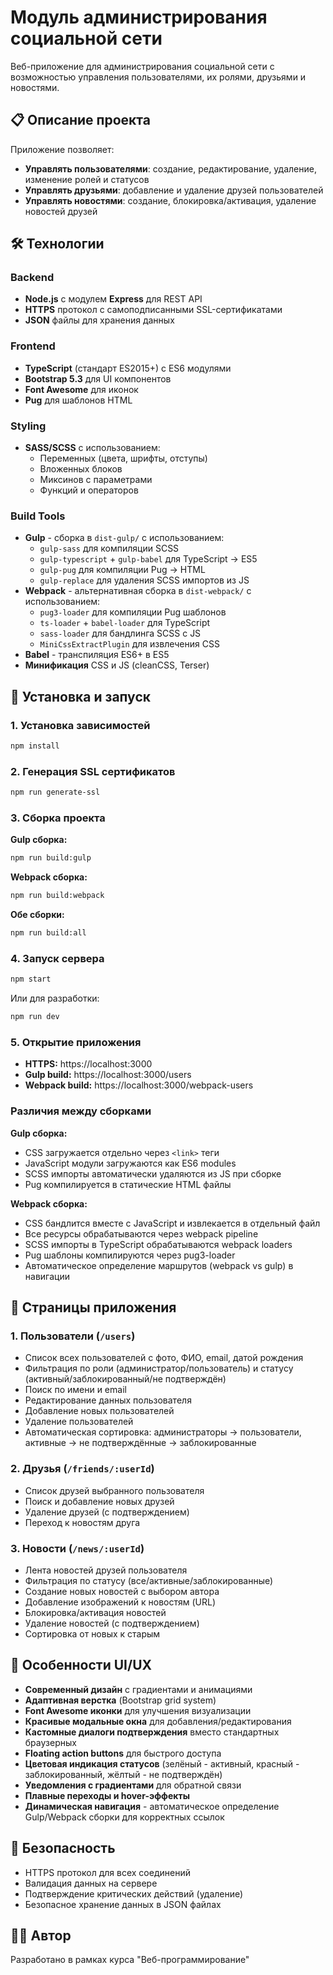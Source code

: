 # Модуль администрирования социальной сети

Веб-приложение для администрирования социальной сети с возможностью управления пользователями, их ролями, друзьями и новостями.

## 📋 Описание проекта

Приложение позволяет:

- **Управлять пользователями**: создание, редактирование, удаление, изменение ролей и статусов
- **Управлять друзьями**: добавление и удаление друзей пользователей
- **Управлять новостями**: создание, блокировка/активация, удаление новостей друзей

## 🛠 Технологии

### Backend
- **Node.js** с модулем **Express** для REST API
- **HTTPS** протокол с самоподписанными SSL-сертификатами
- **JSON** файлы для хранения данных

### Frontend
- **TypeScript** (стандарт ES2015+) с ES6 модулями
- **Bootstrap 5.3** для UI компонентов
- **Font Awesome** для иконок
- **Pug** для шаблонов HTML

### Styling
- **SASS/SCSS** с использованием:
  - Переменных (цвета, шрифты, отступы)
  - Вложенных блоков
  - Миксинов с параметрами
  - Функций и операторов

### Build Tools
- **Gulp** - сборка в `dist-gulp/` с использованием:
  - `gulp-sass` для компиляции SCSS
  - `gulp-typescript` + `gulp-babel` для TypeScript → ES5
  - `gulp-pug` для компиляции Pug → HTML
  - `gulp-replace` для удаления SCSS импортов из JS
- **Webpack** - альтернативная сборка в `dist-webpack/` с использованием:
  - `pug3-loader` для компиляции Pug шаблонов
  - `ts-loader` + `babel-loader` для TypeScript
  - `sass-loader` для бандлинга SCSS с JS
  - `MiniCssExtractPlugin` для извлечения CSS
- **Babel** - транспиляция ES6+ в ES5
- **Минификация** CSS и JS (cleanCSS, Terser)

## 🚀 Установка и запуск

### 1. Установка зависимостей
```bash
npm install
```

### 2. Генерация SSL сертификатов
```bash
npm run generate-ssl
```

### 3. Сборка проекта

**Gulp сборка:**
```bash
npm run build:gulp
```

**Webpack сборка:**
```bash
npm run build:webpack
```

**Обе сборки:**
```bash
npm run build:all
```

### 4. Запуск сервера
```bash
npm start
```

Или для разработки:
```bash
npm run dev
```

### 5. Открытие приложения

- **HTTPS:** https://localhost:3000
- **Gulp build:** https://localhost:3000/users
- **Webpack build:** https://localhost:3000/webpack-users

### Различия между сборками

**Gulp сборка:**
- CSS загружается отдельно через `<link>` теги
- JavaScript модули загружаются как ES6 modules
- SCSS импорты автоматически удаляются из JS при сборке
- Pug компилируется в статические HTML файлы

**Webpack сборка:**
- CSS бандлится вместе с JavaScript и извлекается в отдельный файл
- Все ресурсы обрабатываются через webpack pipeline
- SCSS импорты в TypeScript обрабатываются webpack loaders
- Pug шаблоны компилируются через pug3-loader
- Автоматическое определение маршрутов (webpack vs gulp) в навигации

## 📄 Страницы приложения

### 1. Пользователи (`/users`)
- Список всех пользователей с фото, ФИО, email, датой рождения
- Фильтрация по роли (администратор/пользователь) и статусу (активный/заблокированный/не подтверждён)
- Поиск по имени и email
- Редактирование данных пользователя
- Добавление новых пользователей
- Удаление пользователей
- Автоматическая сортировка: администраторы → пользователи, активные → не подтверждённые → заблокированные

### 2. Друзья (`/friends/:userId`)
- Список друзей выбранного пользователя
- Поиск и добавление новых друзей
- Удаление друзей (с подтверждением)
- Переход к новостям друга

### 3. Новости (`/news/:userId`)
- Лента новостей друзей пользователя
- Фильтрация по статусу (все/активные/заблокированные)
- Создание новых новостей с выбором автора
- Добавление изображений к новостям (URL)
- Блокировка/активация новостей
- Удаление новостей (с подтверждением)
- Сортировка от новых к старым

## 🎨 Особенности UI/UX

- **Современный дизайн** с градиентами и анимациями
- **Адаптивная верстка** (Bootstrap grid system)
- **Font Awesome иконки** для улучшения визуализации
- **Красивые модальные окна** для добавления/редактирования
- **Кастомные диалоги подтверждения** вместо стандартных браузерных
- **Floating action buttons** для быстрого доступа
- **Цветовая индикация статусов** (зелёный - активный, красный - заблокированный, жёлтый - не подтверждён)
- **Уведомления с градиентами** для обратной связи
- **Плавные переходы и hover-эффекты**
- **Динамическая навигация** - автоматическое определение Gulp/Webpack сборки для корректных ссылок

## 🔐 Безопасность

- HTTPS протокол для всех соединений
- Валидация данных на сервере
- Подтверждение критических действий (удаление)
- Безопасное хранение данных в JSON файлах

## 👨‍💻 Автор

Разработано в рамках курса "Веб-программирование"